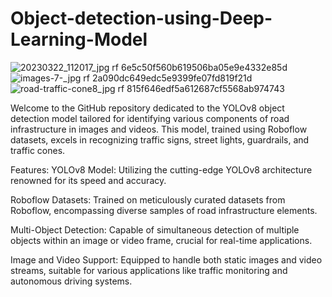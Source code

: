 # Object-detection-using-Deep-Learning-Model

![20230322_112017_jpg rf 6e5c50f560b619506ba05e9e4332e85d](https://github.com/sonymol1998/Object-detection-using-Deep-Learning-Model/assets/133326396/614c0509-def4-4c3c-8f3f-cf72a1d76ad8)
![images-7-_jpg rf 2a090dc649edc5e9399fe07fd819f21d](https://github.com/sonymol1998/Object-detection-using-Deep-Learning-Model/assets/133326396/eafd778f-225d-44ba-bca6-0fb3ac7bcc5d)
![road-traffic-cone8_jpg rf 815f646edf5a612687cf5568ab974743](https://github.com/sonymol1998/Object-detection-using-Deep-Learning-Model/assets/133326396/5a4654b5-45a1-4744-9397-00c439f94ab9)


Welcome to the GitHub repository dedicated to the YOLOv8 object detection model tailored for identifying various components of road infrastructure in images and videos. This model, trained using Roboflow datasets, excels in recognizing traffic signs, street lights, guardrails, and traffic cones.

Features:
YOLOv8 Model: Utilizing the cutting-edge YOLOv8 architecture renowned for its speed and accuracy.

Roboflow Datasets: Trained on meticulously curated datasets from Roboflow, encompassing diverse samples of road infrastructure elements.

Multi-Object Detection: Capable of simultaneous detection of multiple objects within an image or video frame, crucial for real-time applications.

Image and Video Support: Equipped to handle both static images and video streams, suitable for various applications like traffic monitoring and autonomous driving systems.
